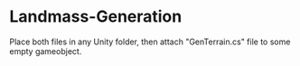 # Landmass-Generation

Place both files in any Unity folder, then attach "GenTerrain.cs" file to some empty gameobject.
